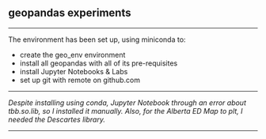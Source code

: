## geopandas experiments ##

---
The environment has been set up, using miniconda to:
- create the geo_env environment
- install all geopandas with all of its pre-requisites
- install Jupyter Notebooks & Labs
- set up git with remote on github.com

---
*Despite installing using conda, Jupyter Notebook through an error about tbb.so.lib, so I installed it manually. Also, for the Alberta ED Map to plt, I needed the Descartes library.*

--- 
